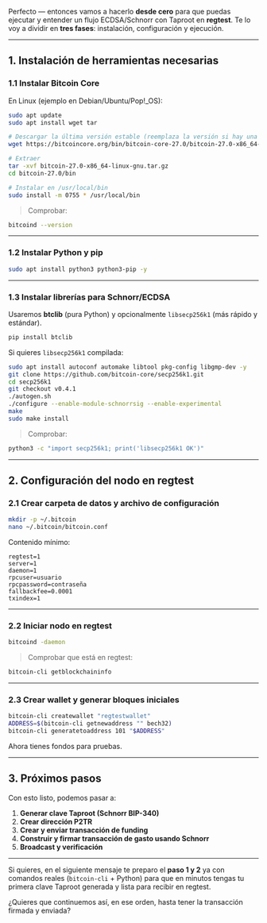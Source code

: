 Perfecto — entonces vamos a hacerlo **desde cero** para que puedas ejecutar y entender un flujo ECDSA/Schnorr con Taproot en **regtest**.
Te lo voy a dividir en **tres fases**: instalación, configuración y ejecución.

---

## **1. Instalación de herramientas necesarias**

### 1.1 Instalar Bitcoin Core

En Linux (ejemplo en Debian/Ubuntu/Pop!\_OS):

```bash
sudo apt update
sudo apt install wget tar

# Descargar la última versión estable (reemplaza la versión si hay una más nueva)
wget https://bitcoincore.org/bin/bitcoin-core-27.0/bitcoin-27.0-x86_64-linux-gnu.tar.gz

# Extraer
tar -xvf bitcoin-27.0-x86_64-linux-gnu.tar.gz
cd bitcoin-27.0/bin

# Instalar en /usr/local/bin
sudo install -m 0755 * /usr/local/bin
```

> Comprobar:

```bash
bitcoind --version
```

---

### 1.2 Instalar Python y pip

```bash
sudo apt install python3 python3-pip -y
```

---

### 1.3 Instalar librerías para Schnorr/ECDSA

Usaremos **btclib** (pura Python) y opcionalmente `libsecp256k1` (más rápido y estándar).

```bash
pip install btclib
```

Si quieres `libsecp256k1` compilada:

```bash
sudo apt install autoconf automake libtool pkg-config libgmp-dev -y
git clone https://github.com/bitcoin-core/secp256k1.git
cd secp256k1
git checkout v0.4.1
./autogen.sh
./configure --enable-module-schnorrsig --enable-experimental
make
sudo make install
```

> Comprobar:

```bash
python3 -c "import secp256k1; print('libsecp256k1 OK')"
```

---

## **2. Configuración del nodo en regtest**

### 2.1 Crear carpeta de datos y archivo de configuración

```bash
mkdir -p ~/.bitcoin
nano ~/.bitcoin/bitcoin.conf
```

Contenido mínimo:

```
regtest=1
server=1
daemon=1
rpcuser=usuario
rpcpassword=contraseña
fallbackfee=0.0001
txindex=1
```

---

### 2.2 Iniciar nodo en regtest

```bash
bitcoind -daemon
```

> Comprobar que está en regtest:

```bash
bitcoin-cli getblockchaininfo
```

---

### 2.3 Crear wallet y generar bloques iniciales

```bash
bitcoin-cli createwallet "regtestwallet"
ADDRESS=$(bitcoin-cli getnewaddress "" bech32)
bitcoin-cli generatetoaddress 101 "$ADDRESS"
```

Ahora tienes fondos para pruebas.

---

## **3. Próximos pasos**

Con esto listo, podemos pasar a:

1. **Generar clave Taproot (Schnorr BIP-340)**
2. **Crear dirección P2TR**
3. **Crear y enviar transacción de funding**
4. **Construir y firmar transacción de gasto usando Schnorr**
5. **Broadcast y verificación**

---

Si quieres, en el siguiente mensaje te preparo el **paso 1 y 2** ya con comandos reales (`bitcoin-cli` + Python) para que en minutos tengas tu primera clave Taproot generada y lista para recibir en regtest.

¿Quieres que continuemos así, en ese orden, hasta tener la transacción firmada y enviada?
